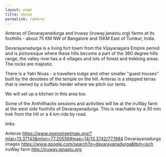 ```yaml
---
layout: page
title: Venue
permalink: /where/
---
```


Anteras of Devarayanadurga and Iruway (iruway.janastu.org) farms at its foothills - about 75 KM NW of Bangalore and 15KM East of Tumkur, India.

Devarayanadurga is a living fort towm from the Vijayanagara Empire period and is picturesque where these hills become a part of the 360 degree hills range, the valley now has a 4 villages and lots of forest and trekking areas. The rocks are majestic.

There is a Yatri Nivas - a travellers lodge and other smaller "guest houses" built by the devotees of the temple on the hill. Anteras is a stepped terras that is owned by a buffalo herder where we pitch our tents.

We will set up a kitchen in this area too.

Some of the Anthillhacks sessions and activities will be at the iruWay farm at the west side foothills of Devarayanadurga. This is reachable by a 30 min trek from the hill or a 4 km ride by road.

links

Anteras https://www.openstreetmap.org/?mlat=13.37143&mlon=77.20556#map=14/13.3742/77.1984
Devarayanadurga images https://www.google.com/search?q=devarayanadurga&tbm=isch
iruWay farm http://iruway.janastu.org
